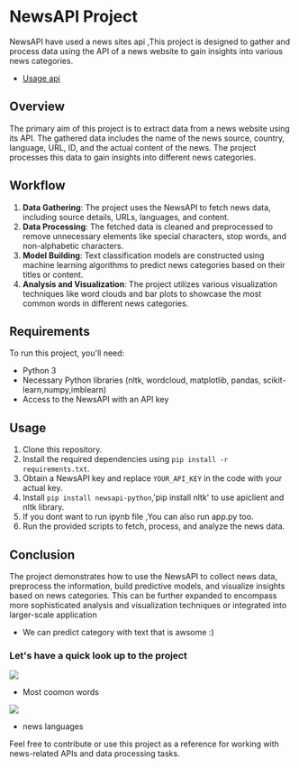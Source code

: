 # NewsAPI Project
NewsAPI have used a news sites api ,This project is designed to gather and process data using the API of a news website to gain insights into various news categories.
- [Usage api](https://newsapi.org)

## Overview

The primary aim of this project is to extract data from a news website using its API. The gathered data includes the name of the news source, country, language, URL, ID, and the actual content of the news. The project processes this data to gain insights into different news categories.

## Workflow

1. **Data Gathering**: The project uses the NewsAPI to fetch news data, including source details, URLs, languages, and content.
2. **Data Processing**: The fetched data is cleaned and preprocessed to remove unnecessary elements like special characters, stop words, and non-alphabetic characters.
3. **Model Building**: Text classification models are constructed using machine learning algorithms to predict news categories based on their titles or content.
4. **Analysis and Visualization**: The project utilizes various visualization techniques like word clouds and bar plots to showcase the most common words in different news categories.

## Requirements

To run this project, you'll need:
- Python 3
- Necessary Python libraries (nltk, wordcloud, matplotlib, pandas, scikit-learn,numpy,imblearn)
- Access to the NewsAPI with an API key

## Usage

1. Clone this repository.
2. Install the required dependencies using `pip install -r requirements.txt`.
3. Obtain a NewsAPI key and replace `YOUR_API_KEY` in the code with your actual key.
4. Install `pip install newsapi-python`,'pip install nltk' to use apiclient and nltk library.
5. If you dont want to run ipynb file ,You can also run app.py too.
6. Run the provided scripts to fetch, process, and analyze the news data.

## Conclusion

The project demonstrates how to use the NewsAPI to collect news data, preprocess the information, build predictive models, and visualize insights based on news categories. This can be further expanded to encompass more sophisticated analysis and visualization techniques or integrated into larger-scale application
- We can predict category with text that is awsome :)
### Let's have a quick look up  to the project
![](https://github.com/nursena8/NewsApiProject/assets/115145369/1249f52c-34c7-4321-8ab5-e536563d6d23)
- Most coomon words

![](https://github.com/nursena8/NewsApiProject/assets/115145369/be57d7fd-7ba9-4544-94b6-d84d82bb6b75)
- news languages

Feel free to contribute or use this project as a reference for working with news-related APIs and data processing tasks.
